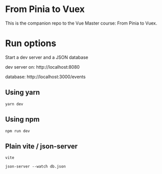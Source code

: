 # From Pinia to Vuex

This is the companion repo to the Vue Master course: From Pinia to Vuex.

# Run options 

Start a dev server and a JSON database

dev server on: http://localhost:8080

database: http://localhost:3000/events

## Using yarn

    yarn dev

## Using npm

    npm run dev

## Plain vite / json-server

    vite

    json-server --watch db.json



